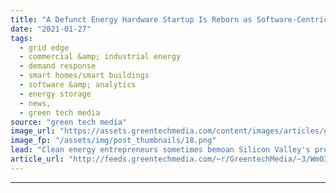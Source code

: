 ```yaml
---
title: "A Defunct Energy Hardware Startup Is Reborn as Software-Centric Axiom Cloud"
date: "2021-01-27"
tags: 
  - grid edge
  - commercial &amp; industrial energy
  - demand response
  - smart homes/smart buildings
  - software &amp; analytics
  - energy storage
  - news,
  - green tech media
source: "green tech media"
image_url: "https://assets.greentechmedia.com/content/images/articles/grocery-refrigerator-XL-axiom.jpg"
image_fp: "/assets/img/post_thumbnails/18.png"
lead: "Clean energy entrepreneurs sometimes bemoan Silicon Valley's preference for funding software startups instead of the tough tech needed to tackle problems like climate change and crumbling infrastructure. But sometimes software really does the trick.  ..."
article_url: "http://feeds.greentechmedia.com/~r/GreentechMedia/~3/Wm03WaRLods/a-defunct-energy-hardware-startup-is-reborn-as-software-centric-axiom-cloud"
---
```


---
